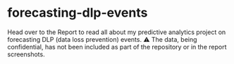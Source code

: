 # forecasting-dlp-events
 
Head over to the Report to read all about my predictive analytics project on forecasting DLP (data loss prevention) events. :warning: The data, being confidential, has not been included as part of the repository or in the report screenshots. 
